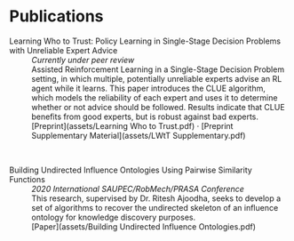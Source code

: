 # Publications
<dl>
<dt>Learning Who to Trust: Policy Learning in Single-Stage Decision Problems with Unreliable Expert Advice</dt>
<dd><i>Currently under peer review</i></dd>
<dd>Assisted Reinforcement Learning in a Single-Stage Decision Problem setting, in which multiple, potentially unreliable experts advise an RL agent while it learns. This paper introduces the CLUE algorithm, which models the reliability of each expert and uses it to determine whether or not advice should be followed. Results indicate that CLUE benefits from good experts, but is robust against bad experts.</dd>
<dd>[Preprint](assets/Learning Who to Trust.pdf) · [Preprint Supplementary Material](assets/LWtT Supplementary.pdf)</dd>
</dl>
<br>
<dl>
<dt>Building Undirected Influence Ontologies Using Pairwise Similarity Functions</dt>
<dd><i>2020 International SAUPEC/RobMech/PRASA Conference</i></dd>
<dd>This research, supervised by Dr. Ritesh Ajoodha, seeks to develop a set of algorithms to recover the
undirected skeleton of an influence ontology for knowledge discovery purposes.</dd>
<dd>[Paper](assets/Building Undirected Influence Ontologies.pdf)</dd>
</dl>
